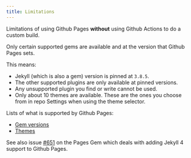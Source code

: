 ```yaml
---
title: Limitations
---
```


Limitations of using Github Pages **without** using Github Actions to do a custom build.


Only certain supported gems are available and at the version that Github Pages sets.

This means:

- Jekyll (which is also a gem) version is pinned at `3.8.5`.
- The other supported plugins are only available at pinned versions.
- Any unsupported plugin you find or write cannot be used.
- Only about 10 themes are available. These are the ones you choose from in repo Settings when using the theme selector.


Lists of what is supported by Github Pages:

- [Gem versions](https://pages.github.com/versions/)
- [Themes](https://pages.github.com/themes/)


See also issue [#651](https://github.com/github/pages-gem/issues/651) on the Pages Gem which deals with adding Jekyll 4 support to Github Pages.
